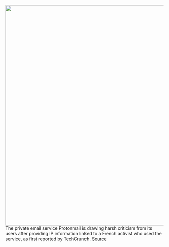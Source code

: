 <img src='https://cdn.vox-cdn.com/thumbor/LmIE3Yc_NbjY3sLrVLH363yj-oE=/0x0:2040x1360/1200x800/filters:focal(857x517:1183x843)/cdn.vox-cdn.com/uploads/chorus_image/image/69822979/acastro_190204_1777_privacy_0001.0.jpg' width='700px' /><br/>
The private email service Protonmail is drawing harsh criticism from its users after providing IP information linked to a French activist who used the service, as first reported by TechCrunch.
<a href='https://www.theverge.com/2021/9/6/22659861/protonmail-swiss-court-order-french-climate-activist-arrest-identification'> Source <a/>